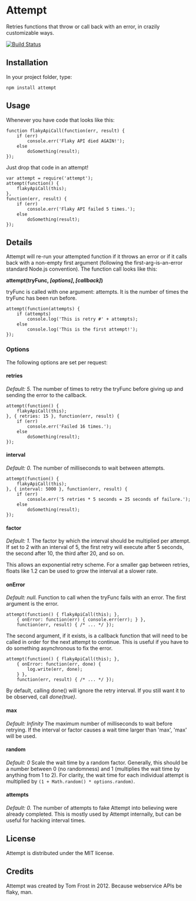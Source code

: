 # Attempt
Retries functions that throw or call back with an error, in crazily
customizable ways.

[![Build Status](https://secure.travis-ci.org/TomFrost/node-attempt.png?branch=master)](http://travis-ci.org/TomFrost/node-attempt)

## Installation
In your project folder, type:

	npm install attempt

## Usage
Whenever you have code that looks like this:

	function flakyApiCall(function(err, result) {
	    if (err)
	        console.err('Flaky API died AGAIN!');
	    else
	        doSomething(result);
	});

Just drop that code in an attempt!

	var attempt = require('attempt');
	attempt(function() {
		flakyApiCall(this);
	},
	function(err, result) {
        if (err)
            console.err('Flaky API failed 5 times.');
        else
            doSomething(result);
    });

## Details
Attempt will re-run your attempted function if it throws an error or if it
calls back with a non-empty first argument (following the first-arg-is-an-error
standard Node.js convention).  The function call looks like this:

**attempt(tryFunc, _[options]_, _[callback]_)**

tryFunc is called with one argument: attempts.  It is the number of times the
tryFunc has been run before.

	attempt(function(attempts) {
		if (attempts)
			console.log('This is retry #' + attempts);
		else
			console.log('This is the first attempt!');
	});

### Options
The following options are set per request:

#### retries
*Default: 5.* The number of times to retry the tryFunc before
giving up and sending the error to the callback.

	attempt(function() {
		flakyApiCall(this);
	}, { retries: 15 }, function(err, result) {
		if (err)
			console.err('Failed 16 times.');
		else
			doSomething(result);
	});

#### interval
*Default: 0.* The number of milliseconds to wait between attempts.

	attempt(function() {
        flakyApiCall(this);
    }, { interval: 5000 }, function(err, result) {
        if (err)
            console.err('5 retries * 5 seconds = 25 seconds of failure.');
        else
            doSomething(result);
    });

#### factor
*Default: 1.* The factor by which the interval should be multiplied per
attempt.  If set to 2 with an interval of 5, the first retry will execute after
5 seconds, the second after 10, the third after 20, and so on.

This allows an exponential retry scheme.  For a smaller gap between retries,
floats like 1.2 can be used to grow the interval at a slower rate.

#### onError
*Default: null.* Function to call when the tryFunc fails with an
error.  The first argument is the error.

	attempt(function() { flakyApiCall(this); },
		{ onError: function(err) { console.err(err); } },
		function(err, result) { /* ... */ });

The second argument, if it exists, is a callback function that will need to be
called in order for the next attempt to continue.  This is useful if you have
to do something asynchronous to fix the error.

	attempt(function() { flakyApiCall(this); },
		{ onError: function(err, done) {
			log.write(err, done);
		} },
		function(err, result) { /* ... */ });

By default, calling done() will ignore the retry interval.  If you still want
it to be observed, call *done(true)*.

#### max
*Default: Infinity* The maximum number of milliseconds to wait before retrying.
If the interval or factor causes a wait time larger than 'max', 'max' will
be used.

#### random
*Default: 0* Scale the wait time by a random factor. Generally, this should be
a number between 0 (no randomness) and 1 (multiplies the wait time by anything
from 1 to 2).  For clarity, the wait time for each individual attempt is
multiplied by `(1 + Math.random() * options.random)`.

#### attempts
*Default: 0.* The number of attempts to fake Attempt into believing were
already completed.  This is mostly used by Attempt internally, but can be
useful for hacking interval times.

## License
Attempt is distributed under the MIT license.

## Credits
Attempt was created by Tom Frost in 2012.  Because webservice APIs be flaky,
man.
